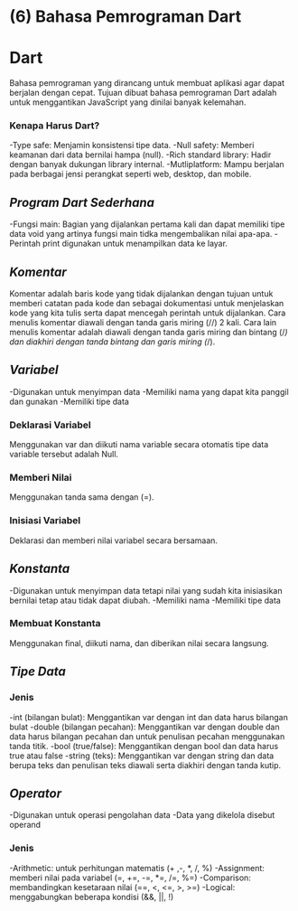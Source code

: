 # (6) Bahasa Pemrograman Dart

# Dart
Bahasa pemrograman yang dirancang untuk membuat aplikasi agar dapat berjalan dengan cepat. Tujuan dibuat bahasa pemrograman Dart adalah untuk menggantikan JavaScript yang dinilai banyak kelemahan. 

### Kenapa Harus Dart?
-Type safe: Menjamin konsistensi tipe data.
-Null safety: Memberi keamanan dari data bernilai hampa (null).
-Rich standard library: Hadir dengan banyak dukungan library internal.
-Mutliplatform: Mampu berjalan pada berbagai jensi perangkat seperti web, desktop, dan mobile.

## _Program Dart Sederhana_
-Fungsi main: Bagian yang dijalankan pertama kali dan dapat memiliki tipe data void yang artinya fungsi main tidka mengembalikan nilai apa-apa.
-Perintah print digunakan untuk menampilkan data ke layar.

## _Komentar_
Komentar adalah baris kode yang tidak dijalankan dengan tujuan untuk memberi catatan pada kode dan sebagai dokumentasi untuk menjelaskan kode yang kita tulis serta dapat mencegah perintah untuk dijalankan. 
Cara menulis komentar diawali dengan tanda garis miring (//) 2 kali. Cara lain menulis komentar adalah diawali dengan tanda garis miring dan bintang (/*) dan diakhiri dengan tanda bintang dan garis miring (*/).

## _Variabel_
-Digunakan untuk menyimpan data
-Memiliki nama yang dapat kita panggil dan gunakan
-Memiliki tipe data
### Deklarasi Variabel
Menggunakan var dan diikuti nama variable secara otomatis tipe data variable tersebut adalah Null.
### Memberi Nilai
Menggunakan tanda sama dengan (=).
### Inisiasi Variabel
Deklarasi dan memberi nilai variabel secara bersamaan.

## _Konstanta_
-Digunakan untuk menyimpan data tetapi nilai yang sudah kita inisiasikan bernilai tetap atau tidak dapat diubah.
-Memiliki nama
-Memiliki tipe data
### Membuat Konstanta
Menggunakan final, diikuti nama, dan diberikan nilai secara langsung.

## _Tipe Data_
### Jenis
-int (bilangan bulat): Menggantikan var dengan int dan data harus bilangan bulat
-double (bilangan pecahan): Menggantikan var dengan double dan data harus bilangan pecahan dan untuk penulisan pecahan menggunakan tanda titik.
-bool (true/false): Menggantikan dengan bool dan data harus true atau false
-string (teks): Menggantikan var dengan string dan data berupa teks dan penulisan teks diawali serta diakhiri dengan tanda kutip.


## _Operator_
-Digunakan untuk operasi pengolahan data
-Data yang dikelola disebut operand
### Jenis
-Arithmetic: untuk perhitungan matematis (+ ,-, *, /, %)
-Assignment: memberi nilai pada variabel (=, +=, -=, *=, /=, %=)
-Comparison: membandingkan kesetaraan nilai (==, <, <=, >, >=)
-Logical: menggabungkan beberapa kondisi (&&, ||, !)




